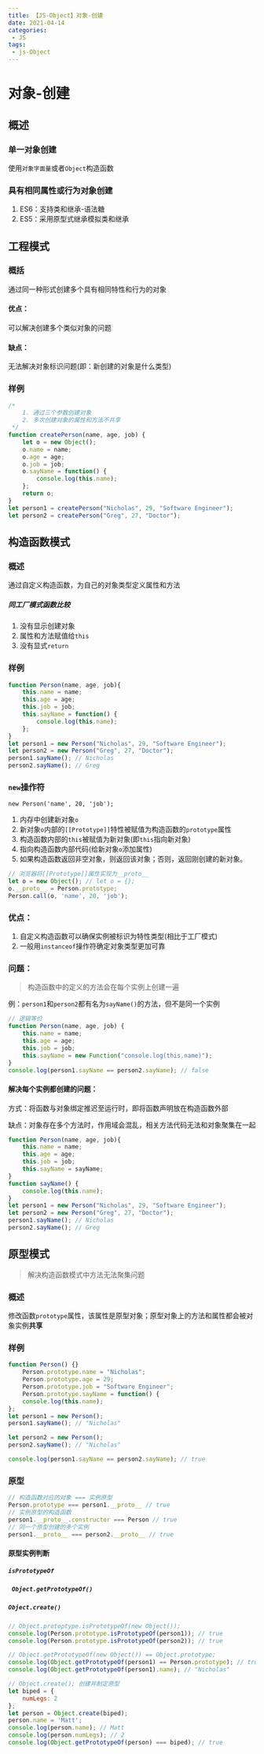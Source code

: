 ```yaml
---
title: 【JS-Object】对象-创建
date: 2021-04-14
categories:
 - JS
tags:
 - js-Object
---
```




# 对象-创建

## 概述

### 单一对象创建

使用`对象字面量`或者`Object`构造函数

### 具有相同属性或行为对象创建

1. ES6：支持类和继承-语法糖
2. ES5：采用原型式继承模拟类和继承

## 工程模式

### 概括

通过同一种形式创建多个具有相同特性和行为的对象

#### 优点：

可以解决创建多个类似对象的问题

#### 缺点：

无法解决对象标识问题(即：新创建的对象是什么类型)

### 样例

```javascript
/*
 	1. 通过三个参数创建对象
 	2. 多次创建对象的属性和方法不共享
 */
function createPerson(name, age, job) {
	let o = new Object();
	o.name = name;	
    o.age = age;
	o.job = job;
	o.sayName = function() {
		console.log(this.name);
	};
 	return o;
}
let person1 = createPerson("Nicholas", 29, "Software Engineer");
let person2 = createPerson("Greg", 27, "Doctor"); 
```



## 构造函数模式

### 概述

通过自定义构造函数，为自己的对象类型定义属性和方法

##### 同工厂模式函数比较

1. 没有显示创建对象
2. 属性和方法赋值给`this`
3. 没有显式`return`

### 样例

```javascript
function Person(name, age, job){
	this.name = name;
	this.age = age;
	this.job = job;
	this.sayName = function() {
		console.log(this.name);
	};
}
let person1 = new Person("Nicholas", 29, "Software Engineer");
let person2 = new Person("Greg", 27, "Doctor");
person1.sayName(); // Nicholas
person2.sayName(); // Greg 
```

### `new`操作符

`new Person('name', 20, 'job');`

1. 内存中创建新对象`o`
2. 新对象`o`内部的`[[Prototype]]`特性被赋值为构造函数的`prototype`属性
3. 构造函数内部的`this`被赋值为新对象(即`this`指向新对象)
4. 指向构造函数内部代码(给新对象`o`添加属性)
5. 如果构造函数返回非空对象，则返回该对象；否则，返回刚创建的新对象。

```javascript
// 浏览器将[[Prototype]]属性实现为__proto__
let o = new Object(); // let o = {};
o.__proto__ = Person.prototype;
Person.call(o, 'name', 20, 'job');
```

### 优点：

1. 自定义构造函数可以确保实例被标识为特性类型(相比于工厂模式)
2. 一般用`instanceof`操作符确定对象类型更加可靠

### 问题：

> 构造函数中的定义的方法会在每个实例上创建一遍

例：`person1`和`person2`都有名为`sayName()`的方法，但不是同一个实例

```javascript
// 逻辑等价
function Person(name, age, job) {
    this.name = name;
    this.age = age;
    this.job = job;
    this.sayName = new Function("console.log(this.name)");
}
console.log(person1.sayName == person2.sayName); // false
```

#### 解决每个实例都创建的问题：

方式：将函数与对象绑定推迟至运行时，即将函数声明放在构造函数外部

缺点：对象存在多个方法时，作用域会混乱，相关方法代码无法和对象聚集在一起

```javascript
function Person(name, age, job){
	this.name = name;
	this.age = age;
	this.job = job;
	this.sayName = sayName;
}
function sayName() {
	console.log(this.name);
}
let person1 = new Person("Nicholas", 29, "Software Engineer");
let person2 = new Person("Greg", 27, "Doctor");
person1.sayName(); // Nicholas
person2.sayName(); // Greg
```



## 原型模式

> 解决构造函数模式中方法无法聚集问题

### 概述

修改函数`prototype`属性，该属性是原型对象；原型对象上的方法和属性都会被对象实例**共享**

### 样例

```javascript
function Person() {}
	Person.prototype.name = "Nicholas";
	Person.prototype.age = 29;
	Person.prototype.job = "Software Engineer";
	Person.prototype.sayName = function() {
	console.log(this.name);
};
let person1 = new Person();
person1.sayName(); // "Nicholas"

let person2 = new Person();
person2.sayName(); // "Nicholas"

console.log(person1.sayName == person2.sayName); // true
```

### 原型

```javascript
// 构造函数对应的对象 === 实例原型
Person.prototype === person1.__proto__ // true
// 实例原型的构造函数
person1.__proto__.constructor === Person // true
// 同一个原型创建的多个实例
person1.__proto__ === person2.__proto__ // true
```

#### 原型实例判断

##### `isPrototypeOf`

#####  ` Object.getPrototypeOf()`

##### `Object.create()`

```javascript
// Object.protoptype.isPrototypeOf(new Object());
console.log(Person.prototype.isPrototypeOf(person1)); // true
console.log(Person.prototype.isPrototypeOf(person2)); // true 

// Object.getPrototypeOf(new Object()) == Object.prototype;
console.log(Object.getPrototypeOf(person1) == Person.prototype); // true
console.log(Object.getPrototypeOf(person1).name); // "Nicholas"

// Object.create(); 创建并制定原型
let biped = {
	numLegs: 2
};
let person = Object.create(biped);
person.name = 'Matt';
console.log(person.name); // Matt
console.log(person.numLegs); // 2
console.log(Object.getPrototypeOf(person) === biped); // true 
```





